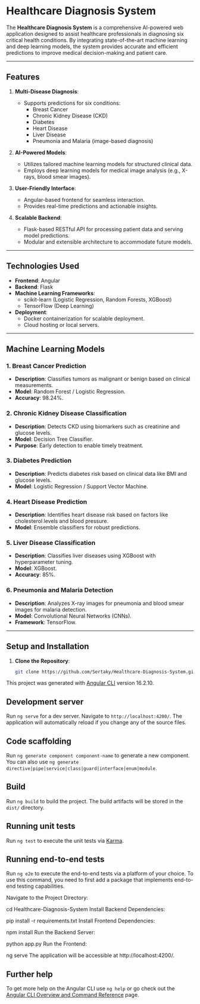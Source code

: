 # Healthcare Diagnosis System

The **Healthcare Diagnosis System** is a comprehensive AI-powered web application designed to assist healthcare professionals in diagnosing six critical health conditions. By integrating state-of-the-art machine learning and deep learning models, the system provides accurate and efficient predictions to improve medical decision-making and patient care.

---

## **Features**

1. **Multi-Disease Diagnosis**:
   - Supports predictions for six conditions:
     - Breast Cancer
     - Chronic Kidney Disease (CKD)
     - Diabetes
     - Heart Disease
     - Liver Disease
     - Pneumonia and Malaria (image-based diagnosis)

2. **AI-Powered Models**:
   - Utilizes tailored machine learning models for structured clinical data.
   - Employs deep learning models for medical image analysis (e.g., X-rays, blood smear images).

3. **User-Friendly Interface**:
   - Angular-based frontend for seamless interaction.
   - Provides real-time predictions and actionable insights.

4. **Scalable Backend**:
   - Flask-based RESTful API for processing patient data and serving model predictions.
   - Modular and extensible architecture to accommodate future models.

---

## **Technologies Used**

- **Frontend**: Angular
- **Backend**: Flask
- **Machine Learning Frameworks**: 
  - scikit-learn (Logistic Regression, Random Forests, XGBoost)
  - TensorFlow (Deep Learning)
- **Deployment**:
  - Docker containerization for scalable deployment.
  - Cloud hosting or local servers.

---

## **Machine Learning Models**

### 1. **Breast Cancer Prediction**
   - **Description**: Classifies tumors as malignant or benign based on clinical measurements.
   - **Model**: Random Forest / Logistic Regression.
   - **Accuracy**: 98.24%.

### 2. **Chronic Kidney Disease Classification**
   - **Description**: Detects CKD using biomarkers such as creatinine and glucose levels.
   - **Model**: Decision Tree Classifier.
   - **Purpose**: Early detection to enable timely treatment.

### 3. **Diabetes Prediction**
   - **Description**: Predicts diabetes risk based on clinical data like BMI and glucose levels.
   - **Model**: Logistic Regression / Support Vector Machine.

### 4. **Heart Disease Prediction**
   - **Description**: Identifies heart disease risk based on factors like cholesterol levels and blood pressure.
   - **Model**: Ensemble classifiers for robust predictions.

### 5. **Liver Disease Classification**
   - **Description**: Classifies liver diseases using XGBoost with hyperparameter tuning.
   - **Model**: XGBoost.
   - **Accuracy**: 85%.

### 6. **Pneumonia and Malaria Detection**
   - **Description**: Analyzes X-ray images for pneumonia and blood smear images for malaria detection.
   - **Model**: Convolutional Neural Networks (CNNs).
   - **Framework**: TensorFlow.

---

## **Setup and Installation**

1. **Clone the Repository**:
   ```bash
   git clone https://github.com/Sertaky/Healthcare-Diagnosis-System.git


This project was generated with [Angular CLI](https://github.com/angular/angular-cli) version 16.2.10.

## Development server

Run `ng serve` for a dev server. Navigate to `http://localhost:4200/`. The application will automatically reload if you change any of the source files.

## Code scaffolding

Run `ng generate component component-name` to generate a new component. You can also use `ng generate directive|pipe|service|class|guard|interface|enum|module`.

## Build

Run `ng build` to build the project. The build artifacts will be stored in the `dist/` directory.

## Running unit tests

Run `ng test` to execute the unit tests via [Karma](https://karma-runner.github.io).

## Running end-to-end tests

Run `ng e2e` to execute the end-to-end tests via a platform of your choice. To use this command, you need to first add a package that implements end-to-end testing capabilities.

Navigate to the Project Directory:

cd Healthcare-Diagnosis-System
Install Backend Dependencies:


pip install -r requirements.txt
Install Frontend Dependencies:


npm install
Run the Backend Server:


python app.py
Run the Frontend:

ng serve
The application will be accessible at http://localhost:4200/.

## Further help

To get more help on the Angular CLI use `ng help` or go check out the [Angular CLI Overview and Command Reference](https://angular.io/cli) page.
